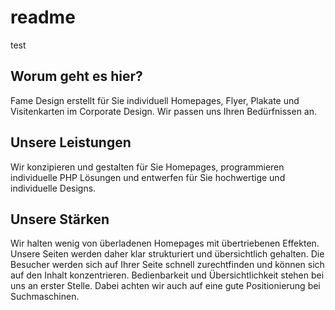 # readme

test

## Worum geht es hier?
Fame Design erstellt für Sie individuell Homepages, Flyer, Plakate und Visitenkarten im Corporate Design.
Wir passen uns Ihren Bedürfnissen an.

## Unsere Leistungen
Wir konzipieren und gestalten für Sie Homepages, programmieren individuelle PHP Lösungen und entwerfen für Sie hochwertige und individuelle Designs.

## Unsere Stärken
Wir halten wenig von überladenen Homepages mit übertriebenen Effekten. Unsere Seiten werden daher klar strukturiert und übersichtlich gehalten. Die Besucher werden sich auf Ihrer Seite schnell zurechtfinden und können sich auf den Inhalt konzentrieren. Bedienbarkeit und Übersichtlichkeit stehen bei uns an erster Stelle. Dabei achten wir auch auf eine gute Positionierung bei Suchmaschinen.
